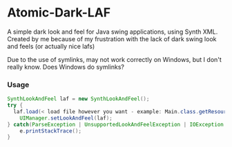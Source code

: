 # Atomic-Dark-LAF

A simple dark look and feel for Java swing applications, using Synth XML.
Created by me because of my frustration with the lack of dark swing look and feels (or actually nice lafs)

Due to the use of symlinks, may not work correctly on Windows, but I don't really know. Does Windows do symlinks?

### Usage

```java
SynthLookAndFeel laf = new SynthLookAndFeel();
try {
  laf.load(< load file however you want - example: Main.class.getResource("/AtomicDark.xml") >);
	UIManager.setLookAndFeel(laf);
} catch(ParseException | UnsupportedLookAndFeelException | IOException e) {
	e.printStackTrace();
}
```
